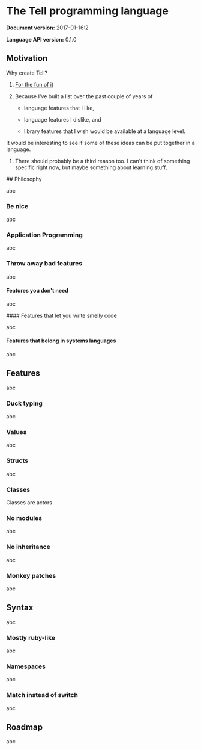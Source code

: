 # The Tell programming language
**Document version:** 2017-01-16:2

**Language API version:** 0.1.0

## Motivation

Why create Tell?

1. [For the fun of it](https://www.youtube.com/watch?v=DC-bjR6WeaM)

1. Because I've built a list over the past couple of years of

    * language features that I like, 
    
    * language features I dislike, and 
    
    * library features that I wish would be available at a language level. 
    
  It would be interesting to see if some of these ideas can be put together in a language.
  
1. There should probably be a third reason too. I can't think of something specific right now, but maybe something about learning stuff,

## Philosophy

abc

### Be nice

abc

### Application Programming

abc

### Throw away bad features

abc

#### Features you don't need

abc

#### Features that let you write smelly code

abc

#### Features that belong in systems languages

abc

## Features

abc

### Duck typing

abc

### Values

abc

### Structs

abc

### Classes

Classes are actors

### No modules

abc

### No inheritance

abc

### Monkey patches

abc

## Syntax

abc

### Mostly ruby-like

abc

### Namespaces

abc

### Match instead of switch

abc

## Roadmap

abc
